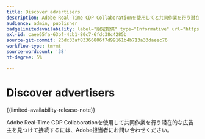 ```yaml
---
title: Discover advertisers
description: Adobe Real-Time CDP Collaborationを使用してと共同作業を行う潜在的な広告主を見つける
audience: admin, publisher
badgelimitedavailability: label="限定提供" type="Informative" url="https://helpx.adobe.com/legal/product-descriptions/real-time-customer-data-platform-collaboration.html newtab=true"
exl-id: caee65fa-63bf-4cb1-80c7-6fdc38c4285b
source-git-commit: 23dc33af83366806f7d99161b4b713a33daeec76
workflow-type: tm+mt
source-wordcount: '38'
ht-degree: 5%

---
```


# Discover advertisers

{{limited-availability-release-note}}

Adobe Real-Time CDP Collaborationを使用して共同作業を行う潜在的な広告主を見つけて接続するには、Adobe担当者にお問い合わせください。
